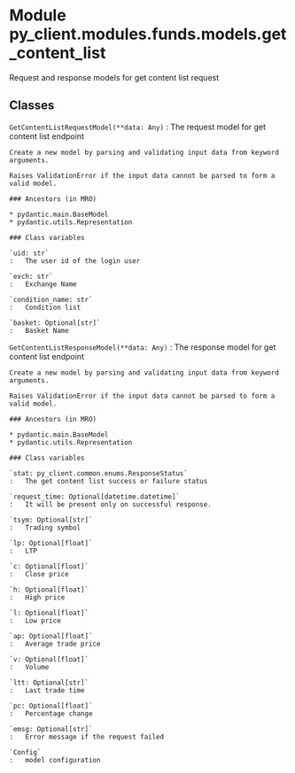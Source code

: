 Module py_client.modules.funds.models.get_content_list
======================================================
Request and response models for get content list request

Classes
-------

`GetContentListRequestModel(**data: Any)`
:   The request model for get content list endpoint
    
    Create a new model by parsing and validating input data from keyword arguments.
    
    Raises ValidationError if the input data cannot be parsed to form a valid model.

    ### Ancestors (in MRO)

    * pydantic.main.BaseModel
    * pydantic.utils.Representation

    ### Class variables

    `uid: str`
    :   The user id of the login user

    `exch: str`
    :   Exchange Name

    `condition_name: str`
    :   Condition list

    `basket: Optional[str]`
    :   Basket Name

`GetContentListResponseModel(**data: Any)`
:   The response model for get content list endpoint
    
    Create a new model by parsing and validating input data from keyword arguments.
    
    Raises ValidationError if the input data cannot be parsed to form a valid model.

    ### Ancestors (in MRO)

    * pydantic.main.BaseModel
    * pydantic.utils.Representation

    ### Class variables

    `stat: py_client.common.enums.ResponseStatus`
    :   The get content list success or failure status

    `request_time: Optional[datetime.datetime]`
    :   It will be present only on successful response.

    `tsym: Optional[str]`
    :   Trading symbol

    `lp: Optional[float]`
    :   LTP

    `c: Optional[float]`
    :   Close price

    `h: Optional[float]`
    :   High price

    `l: Optional[float]`
    :   Low price

    `ap: Optional[float]`
    :   Average trade price

    `v: Optional[float]`
    :   Volume

    `ltt: Optional[str]`
    :   Last trade time

    `pc: Optional[float]`
    :   Percentage change

    `emsg: Optional[str]`
    :   Error message if the request failed

    `Config`
    :   model configuration